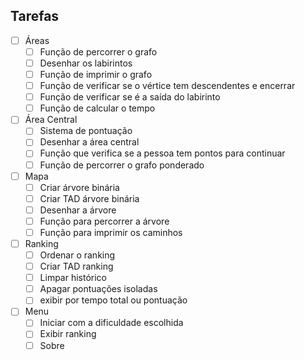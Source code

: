  ## Tarefas

- [ ] Áreas
   - [ ] Função de percorrer o grafo
   - [ ] Desenhar os labirintos 
   - [ ] Função de imprimir o grafo
   - [ ] Função de verificar se o vértice tem descendentes e encerrar
   - [ ] Função de verificar se é a saída do labirinto
   - [ ] Função de calcular o tempo

- [ ] Área Central
   - [ ] Sistema de pontuação
   - [ ] Desenhar a área central
   - [ ] Função que verifica se a pessoa tem pontos para continuar
   - [ ] Função de percorrer o grafo ponderado

- [ ] Mapa
   - [ ] Criar árvore binária
   - [ ] Criar TAD árvore binária
   - [ ] Desenhar a árvore
   - [ ] Função para percorrer a árvore
   - [ ] Função para imprimir os caminhos

- [ ] Ranking
    - [ ] Ordenar o ranking
    - [ ] Criar TAD ranking
    - [ ] Limpar histórico
    - [ ] Apagar pontuações isoladas
    - [ ] exibir por tempo total ou pontuação
     
 - [ ] Menu
     - [ ] Iniciar com a dificuldade escolhida
     - [ ] Exibir ranking
     - [ ] Sobre
